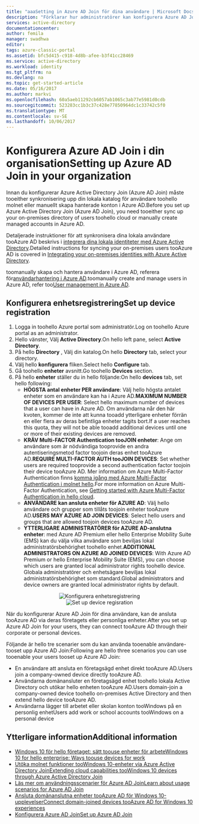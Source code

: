 ```yaml
---
title: "aaaSetting in Azure AD Join för dina användare | Microsoft Docs"
description: "Förklarar hur administratörer kan konfigurera Azure AD Join för din lokala katalog och enhetsregistrering."
services: active-directory
documentationcenter: 
author: femila
manager: swadhwa
editor: 
tags: azure-classic-portal
ms.assetid: bfc5d415-c918-4d8b-afee-b3f41cc28469
ms.service: active-directory
ms.workload: identity
ms.tgt_pltfrm: na
ms.devlang: na
ms.topic: get-started-article
ms.date: 05/16/2017
ms.author: markvi
ms.openlocfilehash: 60a5aeb11292cb6057ab1065c3ab77e5981d0cdb
ms.sourcegitcommit: 523283cc1b3c37c428e77850964dc1c33742c5f0
ms.translationtype: MT
ms.contentlocale: sv-SE
ms.lasthandoff: 10/06/2017
---
```

# <a name="setting-up-azure-ad-join-in-your-organization"></a><span data-ttu-id="f0916-103">Konfigurera Azure AD Join i din organisation</span><span class="sxs-lookup"><span data-stu-id="f0916-103">Setting up Azure AD Join in your organization</span></span>
<span data-ttu-id="f0916-104">Innan du konfigurerar Azure Active Directory Join (Azure AD Join) måste tooeither synkronisering upp din lokala katalog för användare toohello molnet eller manuellt skapa hanterade konton i Azure AD.</span><span class="sxs-lookup"><span data-stu-id="f0916-104">Before you set up Azure Active Directory Join (Azure AD Join), you need tooeither sync up your on-premises directory of users toohello cloud or manually create managed accounts in Azure AD.</span></span>

<span data-ttu-id="f0916-105">Detaljerade instruktioner för att synkronisera dina lokala användare tooAzure AD beskrivs i [integrera dina lokala identiteter med Azure Active Directory](active-directory-aadconnect.md).</span><span class="sxs-lookup"><span data-stu-id="f0916-105">Detailed instructions for syncing your on-premises users tooAzure AD is covered in [Integrating your on-premises identities with Azure Active Directory](active-directory-aadconnect.md).</span></span>

<span data-ttu-id="f0916-106">toomanually skapa och hantera användare i Azure AD, referera för[användarhantering i Azure AD](https://msdn.microsoft.com/library/azure/hh967609.aspx).</span><span class="sxs-lookup"><span data-stu-id="f0916-106">toomanually create and manage users in Azure AD, refer too[User management in Azure AD](https://msdn.microsoft.com/library/azure/hh967609.aspx).</span></span>

## <a name="set-up-device-registration"></a><span data-ttu-id="f0916-107">Konfigurera enhetsregistrering</span><span class="sxs-lookup"><span data-stu-id="f0916-107">Set up device registration</span></span>
1. <span data-ttu-id="f0916-108">Logga in toohello Azure portal som administratör.</span><span class="sxs-lookup"><span data-stu-id="f0916-108">Log on toohello Azure portal as an administrator.</span></span>
2. <span data-ttu-id="f0916-109">Hello vänster, Välj **Active Directory**.</span><span class="sxs-lookup"><span data-stu-id="f0916-109">On hello left pane, select **Active Directory**.</span></span>
3. <span data-ttu-id="f0916-110">På hello **Directory** , Välj din katalog.</span><span class="sxs-lookup"><span data-stu-id="f0916-110">On hello **Directory** tab, select your directory.</span></span>
4. <span data-ttu-id="f0916-111">Välj hello **konfigurera** fliken.</span><span class="sxs-lookup"><span data-stu-id="f0916-111">Select hello **Configure** tab.</span></span>
5. <span data-ttu-id="f0916-112">Gå toohello **enheter** avsnitt.</span><span class="sxs-lookup"><span data-stu-id="f0916-112">Go toohello **Devices** section.</span></span>
6. <span data-ttu-id="f0916-113">På hello **enheter** ställer du in hello följande:</span><span class="sxs-lookup"><span data-stu-id="f0916-113">On hello **devices** tab, set hello following:</span></span>  
   * <span data-ttu-id="f0916-114">**HÖGSTA antal enheter PER användare**: Välj hello högsta antalet enheter som en användare kan ha i Azure AD.</span><span class="sxs-lookup"><span data-stu-id="f0916-114">**MAXIMUM NUMBER OF DEVICES PER USER**: Select hello maximum number of devices that a user can have in Azure AD.</span></span>  <span data-ttu-id="f0916-115">Om användarna når den här kvoten, kommer de inte att kunna tooadd ytterligare enheter förrän en eller flera av deras befintliga enheter tagits bort.</span><span class="sxs-lookup"><span data-stu-id="f0916-115">If a user reaches this quota, they will not be able tooadd additional devices until one or more of their existing devices are removed.</span></span>
   * <span data-ttu-id="f0916-116">**KRÄV Multi-FACTOR Authentication tooJOIN enheter**: Ange om användare som är nödvändiga tooprovide en andra autentiseringsmetod factor toojoin deras enhet tooAzure AD.</span><span class="sxs-lookup"><span data-stu-id="f0916-116">**REQUIRE MULTI-FACTOR AUTH tooJOIN DEVICES**: Set whether users are required tooprovide a second authentication factor toojoin their device tooAzure AD.</span></span> <span data-ttu-id="f0916-117">Mer information om Azure Multi-Factor Authentication finns [komma igång med Azure Multi-Factor Authentication i molnet hello](../multi-factor-authentication/multi-factor-authentication-get-started-cloud.md).</span><span class="sxs-lookup"><span data-stu-id="f0916-117">For more information on Azure Multi-Factor Authentication, see [Getting started with Azure Multi-Factor Authentication in hello cloud](../multi-factor-authentication/multi-factor-authentication-get-started-cloud.md).</span></span>
   * <span data-ttu-id="f0916-118">**ANVÄNDARE kan ansluta enheter för AZURE AD**: Välj hello användare och grupper som tillåts toojoin enheter tooAzure AD.</span><span class="sxs-lookup"><span data-stu-id="f0916-118">**USERS MAY AZURE AD JOIN DEVICES**: Select hello users and groups that are allowed toojoin devices tooAzure AD.</span></span>
   * <span data-ttu-id="f0916-119">**YTTERLIGARE ADMINISTRATÖRER för AZURE AD-anslutna enheter**: med Azure AD Premium eller hello Enterprise Mobility Suite (EMS) kan du välja vilka användare som beviljas lokal administratörsbehörighet toohello enhet.</span><span class="sxs-lookup"><span data-stu-id="f0916-119">**ADDITIONAL ADMINISTRATORS ON AZURE AD JOINED DEVICES**: With Azure AD Premium or hello Enterprise Mobility Suite (EMS), you can choose which users are granted local administrator rights toohello device.</span></span> <span data-ttu-id="f0916-120">Globala administratörer och enhetsägare beviljas lokal administratörsbehörighet som standard.</span><span class="sxs-lookup"><span data-stu-id="f0916-120">Global administrators and device owners are granted local administrator rights by default.</span></span>

<span data-ttu-id="f0916-121"><center>![Konfigurera enhetsregistrering](./media/active-directory-azureadjoin/active-directory-aadjoin-configure-devices.png) </center></span><span class="sxs-lookup"><span data-stu-id="f0916-121"><center>![Set up device regisration](./media/active-directory-azureadjoin/active-directory-aadjoin-configure-devices.png) </center></span></span>

<span data-ttu-id="f0916-122">När du konfigurerar Azure AD Join för dina användare, kan de ansluta tooAzure AD via deras företagets eller personliga enheter.</span><span class="sxs-lookup"><span data-stu-id="f0916-122">After you set up Azure AD Join for your users, they can connect tooAzure AD through their corporate or personal devices.</span></span>

<span data-ttu-id="f0916-123">Följande är hello tre scenarier som du kan använda tooenable användare-tooset upp Azure AD Join:</span><span class="sxs-lookup"><span data-stu-id="f0916-123">Following are hello three scenarios you can use tooenable your users tooset up Azure AD Join:</span></span>

* <span data-ttu-id="f0916-124">En användare att ansluta en företagsägd enhet direkt tooAzure AD.</span><span class="sxs-lookup"><span data-stu-id="f0916-124">Users join a company-owned device directly tooAzure AD.</span></span>
* <span data-ttu-id="f0916-125">Användarna domänansluter en företagsägd enhet toohello lokala Active Directory och utökar hello enheten tooAzure AD.</span><span class="sxs-lookup"><span data-stu-id="f0916-125">Users domain-join a company-owned device toohello on-premises Active Directory and then extend hello device tooAzure AD.</span></span>
* <span data-ttu-id="f0916-126">Användarna lägger till arbetet eller skolan konton tooWindows på en personlig enhet</span><span class="sxs-lookup"><span data-stu-id="f0916-126">Users add work or school accounts tooWindows on a personal device</span></span>

## <a name="additional-information"></a><span data-ttu-id="f0916-127">Ytterligare information</span><span class="sxs-lookup"><span data-stu-id="f0916-127">Additional information</span></span>
* [<span data-ttu-id="f0916-128">Windows 10 för hello företaget: sätt toouse enheter för arbete</span><span class="sxs-lookup"><span data-stu-id="f0916-128">Windows 10 for hello enterprise: Ways toouse devices for work</span></span>](active-directory-azureadjoin-windows10-devices-overview.md)
* [<span data-ttu-id="f0916-129">Utöka molnet funktioner tooWindows 10-enheter via Azure Active Directory Join</span><span class="sxs-lookup"><span data-stu-id="f0916-129">Extending cloud capabilities tooWindows 10 devices through Azure Active Directory Join</span></span>](active-directory-azureadjoin-user-upgrade.md)
* [<span data-ttu-id="f0916-130">Läs mer om användningsscenarier för Azure AD Join</span><span class="sxs-lookup"><span data-stu-id="f0916-130">Learn about usage scenarios for Azure AD Join</span></span>](active-directory-azureadjoin-deployment-aadjoindirect.md)
* [<span data-ttu-id="f0916-131">Ansluta domänanslutna enheter tooAzure AD för Windows 10-upplevelser</span><span class="sxs-lookup"><span data-stu-id="f0916-131">Connect domain-joined devices tooAzure AD for Windows 10 experiences</span></span>](active-directory-azureadjoin-devices-group-policy.md)
* [<span data-ttu-id="f0916-132">Konfigurera Azure AD Join</span><span class="sxs-lookup"><span data-stu-id="f0916-132">Set up Azure AD Join</span></span>](active-directory-azureadjoin-setup.md)

